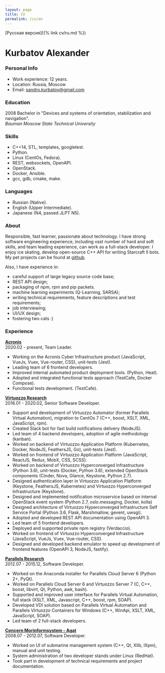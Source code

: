 ```yaml
---
layout: page
title: CV
permalink: /cv/en
---
```

[Русская версия]({% link cv/ru.md %})

# Kurbatov Alexander

### Personal Info
* Work experience: 12 years.
* Location: Russia, Moscow
* Email: [sandro.kurbatov@gmail.com](mailto:sandro.kurbatov@gmail.com)


### Education
2008 Bachelor in "Devices and systems of orientation, stabilization and navigation".  
*Bauman Moscow State Technical University*


### Skills
* C++14, STL, templates, googletest.
* Python.
* Linux (CentOs, Fedora).
* REST, websockets, OpenAPI.
* OpenStack.
* Docker, Ansible.
* gcc, gdb, cmake, make.


### Languages
* Russian (Native).
* English (Upper Intermediate).
* Japanese (N4, passed JLPT N5).


### About
Responsible, fast learner, passionate about technology. I have strong software engineering experience, including vast number of hard and soft skills, and team leading experience, can work as a full-stack developer.
I enjoy ice skating, develop open-source C++ API for writing Starcraft II bots.
My pet projects can be found at [github](https://github.com/alkurbatov).

Also, I have experience in:  

* careful support of large legacy source code base;
* REST API design;
* packaging of npm, rpm and pip packets.
* machine learning experiments (Q-Learning, SARSA);
* writing technical requirements, feature descriptions and test requirements;
* job interviewing;
* UI/UX design;
* fostering two cats :)


### Experience
**[Acronis](https://acronis.com)**  
2020.02 - present, Team Leader.  

* Working on the Acronis Cyber Infrastructure product (JavaScript, VueJs, Vuex, Vue-router, CSS), unit-tests (Jest).
* Leading team of 6 frontend developers.
* Improved internal automated product deployment tools. (Python, Heat).
* Adopted and integrated functional tests approach (TestCafe, Docker Compose).
* Functional tests development. (TestCafe).

**[Virtuozzo Research](https://virtuozzo.com)**  
2016.01 - 2020.02, Senior Software Developer.  

* Support and development of Virtuozzo Automator (former Parallels Virtual Automation), migration to CentOs 7 (C++, boost, XSLT, XML, JavaScript, rpm).
* Created Slack bot for fast build notifications delivery (NodeJS).
* Led team of 4 backend developers, adoption of agile methodology (kanban).
* Worked on backend of Virtuozzo Application Platform (Kubernetes, Docker, NodeJS, FeathersJS, Go), unit-tests (Jest).
* Worked on frontend of Virtuozzo Application Platform (JavaScript, ReactJS, Redux, MobX, CSS, SCSS).
* Worked on backend of Virtuozzo Hyperconverged Infrastructure (Python 3.6), unit-tests (Docker, Python 3.6), extended OpenStack components (Cinder, Nova, Glance, Keystone, Python 2.7).
* Designed authentication layer in Virtuozzo Application Platform (Keystone, FeathersJS, Kubernetes) and Virtuozzo Hyperconverged Infrastructure (Keystone).
* Designed and implemented notification microservice based on internal OpenStack event system (Python 2.7, oslo.messaging, Docker, kolla)
* Designed architecture of Virtuozzo Hyperconverged Infrastructure Self Service Portal (Python 3.6, Flask, Marshmallow, gevent, uwsgi).
* Adopted and developed REST API documentation using OpenAPI 3.
* Led team of 5 frontend developers.
* Deployed and supported private npm registry (Verdaccio).
* Worked on frontend of Virtuozzo Hyperconverged Infrastructure (JavaScript, VueJs, Vuex, Vue-router, CSS).
* Designed and developed backend emulator to speed up development of frontend features (OpenAPI 3, NodeJS, fastify).

**[Parallels Research](https://www.parallels.com)**  
2012.07 - 2015.12, Software Developer.  

* Worked on the Anaconda installer for Parallels Cloud Server 6 (Python 2+, PyQt).
* Worked on Parallels Cloud Server 6 and Virtuozzo Server 7 (C, C++, boost, libvirt, Qt, Python, awk, bash).
* Supported and improved user interface for Parallels Virtual Automation, full stack (XSLT, XML, Javascript, C++, boost, rpm, SOAP).
* Developed VDI solution based on Parallels Virtual Automation and Parallels Virtuozzo Containers for Windows (C++, WinApi, XSLT, XML, JavaScript, SOAP).
* Led team of 2 full-stack developers.

**[Concern Morinformsystem - Agat](https://concern-agat.ru/en/)**  
2008.07 - 2012.07, Software Developer.  

* Worked on UI of submarine management system (C++, Qt, Xlib, lXpm), manual and unit testing.
* System administration of two developer stands under Linux (RedHat).
* Took part in development of technical requirements and project documentation.

